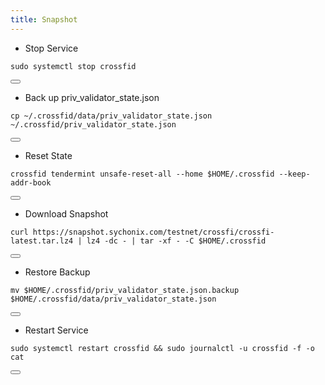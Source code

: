 ```yaml
---
title: Snapshot
---
```




- Stop Service
<div class="code-block-wrapper">
  <pre><code>sudo systemctl stop crossfid</code></pre>
  <button class="copy-btn"><i class="fas fa-copy"></i></button>
</div>

- Back up priv_validator_state.json
<div class="code-block-wrapper">
  <pre><code>cp ~/.crossfid/data/priv_validator_state.json  ~/.crossfid/priv_validator_state.json</code></pre>
  <button class="copy-btn"><i class="fas fa-copy"></i></button>
</div>

- Reset State
<div class="code-block-wrapper">
  <pre><code>crossfid tendermint unsafe-reset-all --home $HOME/.crossfid --keep-addr-book</code></pre>
  <button class="copy-btn"><i class="fas fa-copy"></i></button>
</div>

- Download Snapshot
<div class="code-block-wrapper">
  <pre><code>curl https://snapshot.sychonix.com/testnet/crossfi/crossfi-latest.tar.lz4 | lz4 -dc - | tar -xf - -C $HOME/.crossfid</code></pre>
  <button class="copy-btn"><i class="fas fa-copy"></i></button>
</div>

- Restore Backup
<div class="code-block-wrapper">
  <pre><code>mv $HOME/.crossfid/priv_validator_state.json.backup $HOME/.crossfid/data/priv_validator_state.json</code></pre>
  <button class="copy-btn"><i class="fas fa-copy"></i></button>
</div>

- Restart Service
<div class="code-block-wrapper">
  <pre><code>sudo systemctl restart crossfid && sudo journalctl -u crossfid -f -o cat</code></pre>
  <button class="copy-btn"><i class="fas fa-copy"></i></button>
</div>
